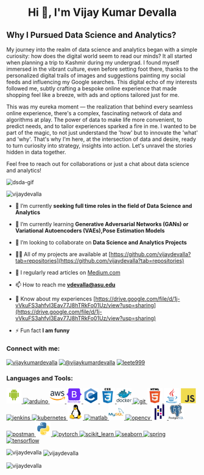 
<h1 align="center">Hi 👋, I'm Vijay Kumar Devalla</h1>

## Why I Pursued Data Science and Analytics?
My journey into the realm of data science and analytics began with a simple curiosity: how does the digital world seem to read our minds? It all started when planning a trip to Kashmir during my undergrad. I found myself immersed in the vibrant culture, even before setting foot there, thanks to the personalized digital trails of images and suggestions painting my social feeds and influencing my Google searches. This digital echo of my interests followed me, subtly crafting a bespoke online experience that made shopping feel like a breeze, with ads and options tailored just for me.

This was my eureka moment — the realization that behind every seamless online experience, there's a complex, fascinating network of data and algorithms at play. The power of data to make life more convenient, to predict needs, and to tailor experiences sparked a fire in me. I wanted to be part of the magic, to not just understand the 'how' but to innovate the 'what' and 'why'. That's why I'm here, at the intersection of data and desire, ready to turn curiosity into strategy, insights into action. Let's unravel the stories hidden in data together.

Feel free to reach out for collaborations or just a chat about data science and analytics!


<!-- <img align="right" alt="Coding" width="400" src="">
 -->

![dsda-gif](https://github.com/vijaydevalla/vijaydevalla/assets/136341405/1297f91d-5a22-44ee-be19-4a6fe81c62bd)


<p align="left"> <img src="https://komarev.com/ghpvc/?username=vijaydevalla&label=Profile%20views&color=0e75b6&style=flat" alt="vijaydevalla" /> </p>

- 🔭 I’m currently **seeking full time roles in the field of Data Science and Analytics**
- 🌱 I’m currently learning **Generative Adversarial Networks (GANs) or Variational Autoencoders (VAEs),Pose Estimation Models**

- 👯 I’m looking to collaborate on **Data Science and Analytics Projects**

- 👨‍💻 All of my projects are available at [https://github.com/vijaydevalla?tab=repositories](https://github.com/vijaydevalla?tab=repositories)

- 📝 I regularly read articles on [Medium.com](Medium.com)

- 📫 How to reach me **vdevalla@asu.edu**

- 📄 Know about my experiences [https://drive.google.com/file/d/1j-vVkuFS3ahfvI3Eav77J8hTRkFo01Uz/view?usp=sharing](https://drive.google.com/file/d/1j-vVkuFS3ahfvI3Eav77J8hTRkFo01Uz/view?usp=sharing)

- ⚡ Fun fact **I am funny**

<h3 align="left">Connect with me:</h3>
<p align="left">
<a href="https://linkedin.com/in/vijaykumardevalla" target="blank"><img align="center" src="https://raw.githubusercontent.com/rahuldkjain/github-profile-readme-generator/master/src/images/icons/Social/linked-in-alt.svg" alt="vijaykumardevalla" height="30" width="40" /></a>
<a href="https://medium.com/@vijaykumardevalla" target="blank"><img align="center" src="https://raw.githubusercontent.com/rahuldkjain/github-profile-readme-generator/master/src/images/icons/Social/medium.svg" alt="@vijaykumardevalla" height="30" width="40" /></a>
<a href="https://www.leetcode.com/leete999" target="blank"><img align="center" src="https://raw.githubusercontent.com/rahuldkjain/github-profile-readme-generator/master/src/images/icons/Social/leet-code.svg" alt="leete999" height="30" width="40" /></a>
</p>

<h3 align="left">Languages and Tools:</h3>
<p align="left"> <a href="https://developer.android.com" target="_blank" rel="noreferrer"> <img src="https://raw.githubusercontent.com/devicons/devicon/master/icons/android/android-original-wordmark.svg" alt="android" width="40" height="40"/> </a> <a href="https://www.arduino.cc/" target="_blank" rel="noreferrer"> <img src="https://cdn.worldvectorlogo.com/logos/arduino-1.svg" alt="arduino" width="40" height="40"/> </a> <a href="https://aws.amazon.com" target="_blank" rel="noreferrer"> <img src="https://raw.githubusercontent.com/devicons/devicon/master/icons/amazonwebservices/amazonwebservices-original-wordmark.svg" alt="aws" width="40" height="40"/> </a> <a href="https://getbootstrap.com" target="_blank" rel="noreferrer"> <img src="https://raw.githubusercontent.com/devicons/devicon/master/icons/bootstrap/bootstrap-plain-wordmark.svg" alt="bootstrap" width="40" height="40"/> </a> <a href="https://www.cprogramming.com/" target="_blank" rel="noreferrer"> <img src="https://raw.githubusercontent.com/devicons/devicon/master/icons/c/c-original.svg" alt="c" width="40" height="40"/> </a> <a href="https://www.w3schools.com/css/" target="_blank" rel="noreferrer"> <img src="https://raw.githubusercontent.com/devicons/devicon/master/icons/css3/css3-original-wordmark.svg" alt="css3" width="40" height="40"/> </a> <a href="https://www.docker.com/" target="_blank" rel="noreferrer"> <img src="https://raw.githubusercontent.com/devicons/devicon/master/icons/docker/docker-original-wordmark.svg" alt="docker" width="40" height="40"/> </a> <a href="https://git-scm.com/" target="_blank" rel="noreferrer"> <img src="https://www.vectorlogo.zone/logos/git-scm/git-scm-icon.svg" alt="git" width="40" height="40"/> </a> <a href="https://www.w3.org/html/" target="_blank" rel="noreferrer"> <img src="https://raw.githubusercontent.com/devicons/devicon/master/icons/html5/html5-original-wordmark.svg" alt="html5" width="40" height="40"/> </a> <a href="https://www.java.com" target="_blank" rel="noreferrer"> <img src="https://raw.githubusercontent.com/devicons/devicon/master/icons/java/java-original.svg" alt="java" width="40" height="40"/> </a> <a href="https://developer.mozilla.org/en-US/docs/Web/JavaScript" target="_blank" rel="noreferrer"> <img src="https://raw.githubusercontent.com/devicons/devicon/master/icons/javascript/javascript-original.svg" alt="javascript" width="40" height="40"/> </a> <a href="https://www.jenkins.io" target="_blank" rel="noreferrer"> <img src="https://www.vectorlogo.zone/logos/jenkins/jenkins-icon.svg" alt="jenkins" width="40" height="40"/> </a> <a href="https://kubernetes.io" target="_blank" rel="noreferrer"> <img src="https://www.vectorlogo.zone/logos/kubernetes/kubernetes-icon.svg" alt="kubernetes" width="40" height="40"/> </a> <a href="https://www.linux.org/" target="_blank" rel="noreferrer"> <img src="https://raw.githubusercontent.com/devicons/devicon/master/icons/linux/linux-original.svg" alt="linux" width="40" height="40"/> </a> <a href="https://www.mathworks.com/" target="_blank" rel="noreferrer"> <img src="https://upload.wikimedia.org/wikipedia/commons/2/21/Matlab_Logo.png" alt="matlab" width="40" height="40"/> </a> <a href="https://www.mysql.com/" target="_blank" rel="noreferrer"> <img src="https://raw.githubusercontent.com/devicons/devicon/master/icons/mysql/mysql-original-wordmark.svg" alt="mysql" width="40" height="40"/> </a> <a href="https://opencv.org/" target="_blank" rel="noreferrer"> <img src="https://www.vectorlogo.zone/logos/opencv/opencv-icon.svg" alt="opencv" width="40" height="40"/> </a> <a href="https://pandas.pydata.org/" target="_blank" rel="noreferrer"> <img src="https://raw.githubusercontent.com/devicons/devicon/2ae2a900d2f041da66e950e4d48052658d850630/icons/pandas/pandas-original.svg" alt="pandas" width="40" height="40"/> </a> <a href="https://www.postgresql.org" target="_blank" rel="noreferrer"> <img src="https://raw.githubusercontent.com/devicons/devicon/master/icons/postgresql/postgresql-original-wordmark.svg" alt="postgresql" width="40" height="40"/> </a> <a href="https://postman.com" target="_blank" rel="noreferrer"> <img src="https://www.vectorlogo.zone/logos/getpostman/getpostman-icon.svg" alt="postman" width="40" height="40"/> </a> <a href="https://www.python.org" target="_blank" rel="noreferrer"> <img src="https://raw.githubusercontent.com/devicons/devicon/master/icons/python/python-original.svg" alt="python" width="40" height="40"/> </a> <a href="https://pytorch.org/" target="_blank" rel="noreferrer"> <img src="https://www.vectorlogo.zone/logos/pytorch/pytorch-icon.svg" alt="pytorch" width="40" height="40"/> </a> <a href="https://scikit-learn.org/" target="_blank" rel="noreferrer"> <img src="https://upload.wikimedia.org/wikipedia/commons/0/05/Scikit_learn_logo_small.svg" alt="scikit_learn" width="40" height="40"/> </a> <a href="https://seaborn.pydata.org/" target="_blank" rel="noreferrer"> <img src="https://seaborn.pydata.org/_images/logo-mark-lightbg.svg" alt="seaborn" width="40" height="40"/> </a> <a href="https://spring.io/" target="_blank" rel="noreferrer"> <img src="https://www.vectorlogo.zone/logos/springio/springio-icon.svg" alt="spring" width="40" height="40"/> </a> <a href="https://www.tensorflow.org" target="_blank" rel="noreferrer"> <img src="https://www.vectorlogo.zone/logos/tensorflow/tensorflow-icon.svg" alt="tensorflow" width="40" height="40"/> </a> </p>

<p><img align="left" src="https://github-readme-stats.vercel.app/api/top-langs?username=vijaydevalla&show_icons=true&locale=en&layout=compact" alt="vijaydevalla" /></p>

<p>&nbsp;<img align="center" src="https://github-readme-stats.vercel.app/api?username=vijaydevalla&show_icons=true&locale=en" alt="vijaydevalla" /></p>

<p><img align="center" src="https://github-readme-streak-stats.herokuapp.com/?user=vijaydevalla&" alt="vijaydevalla" /></p>
